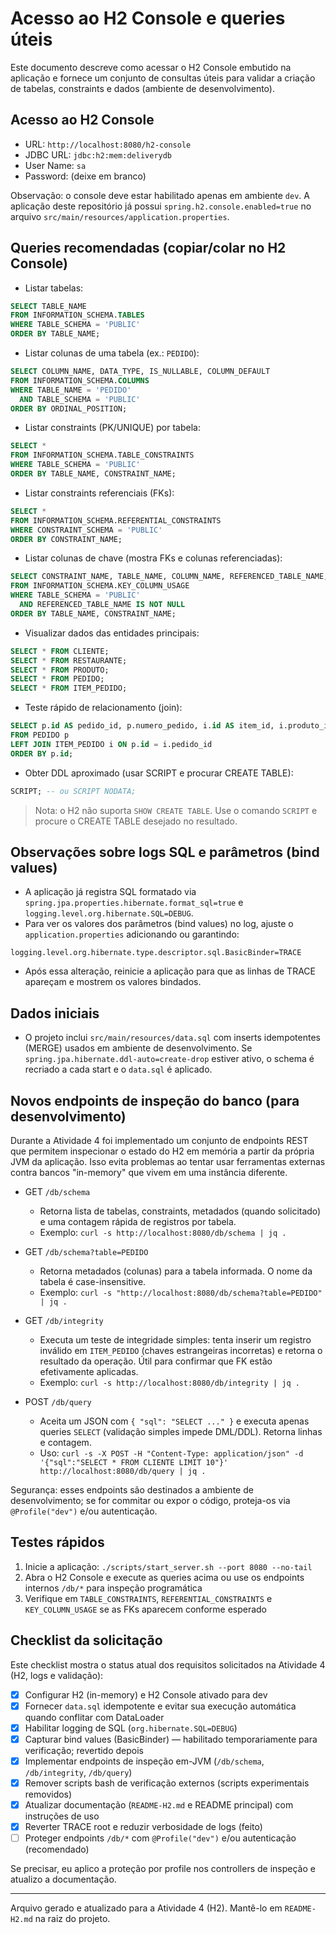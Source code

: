 # Acesso ao H2 Console e queries úteis

Este documento descreve como acessar o H2 Console embutido na aplicação e fornece um conjunto de consultas úteis para validar a criação de tabelas, constraints e dados (ambiente de desenvolvimento).

## Acesso ao H2 Console

- URL: `http://localhost:8080/h2-console`
- JDBC URL: `jdbc:h2:mem:deliverydb`
- User Name: `sa`
- Password: (deixe em branco)

Observação: o console deve estar habilitado apenas em ambiente `dev`. A aplicação deste repositório já possui `spring.h2.console.enabled=true` no arquivo `src/main/resources/application.properties`.

## Queries recomendadas (copiar/colar no H2 Console)

- Listar tabelas:

```sql
SELECT TABLE_NAME
FROM INFORMATION_SCHEMA.TABLES
WHERE TABLE_SCHEMA = 'PUBLIC'
ORDER BY TABLE_NAME;
```

- Listar colunas de uma tabela (ex.: `PEDIDO`):

```sql
SELECT COLUMN_NAME, DATA_TYPE, IS_NULLABLE, COLUMN_DEFAULT
FROM INFORMATION_SCHEMA.COLUMNS
WHERE TABLE_NAME = 'PEDIDO'
  AND TABLE_SCHEMA = 'PUBLIC'
ORDER BY ORDINAL_POSITION;
```

- Listar constraints (PK/UNIQUE) por tabela:

```sql
SELECT *
FROM INFORMATION_SCHEMA.TABLE_CONSTRAINTS
WHERE TABLE_SCHEMA = 'PUBLIC'
ORDER BY TABLE_NAME, CONSTRAINT_NAME;
```

- Listar constraints referenciais (FKs):

```sql
SELECT *
FROM INFORMATION_SCHEMA.REFERENTIAL_CONSTRAINTS
WHERE CONSTRAINT_SCHEMA = 'PUBLIC'
ORDER BY CONSTRAINT_NAME;
```

- Listar colunas de chave (mostra FKs e colunas referenciadas):

```sql
SELECT CONSTRAINT_NAME, TABLE_NAME, COLUMN_NAME, REFERENCED_TABLE_NAME, REFERENCED_COLUMN_NAME
FROM INFORMATION_SCHEMA.KEY_COLUMN_USAGE
WHERE TABLE_SCHEMA = 'PUBLIC'
  AND REFERENCED_TABLE_NAME IS NOT NULL
ORDER BY TABLE_NAME, CONSTRAINT_NAME;
```

- Visualizar dados das entidades principais:

```sql
SELECT * FROM CLIENTE;
SELECT * FROM RESTAURANTE;
SELECT * FROM PRODUTO;
SELECT * FROM PEDIDO;
SELECT * FROM ITEM_PEDIDO;
```

- Teste rápido de relacionamento (join):

```sql
SELECT p.id AS pedido_id, p.numero_pedido, i.id AS item_id, i.produto_id, i.quantidade
FROM PEDIDO p
LEFT JOIN ITEM_PEDIDO i ON p.id = i.pedido_id
ORDER BY p.id;
```

- Obter DDL aproximado (usar SCRIPT e procurar CREATE TABLE):

```sql
SCRIPT; -- ou SCRIPT NODATA;
```

> Nota: o H2 não suporta `SHOW CREATE TABLE`. Use o comando `SCRIPT` e procure o CREATE TABLE desejado no resultado.

## Observações sobre logs SQL e parâmetros (bind values)

- A aplicação já registra SQL formatado via `spring.jpa.properties.hibernate.format_sql=true` e `logging.level.org.hibernate.SQL=DEBUG`.
- Para ver os valores dos parâmetros (bind values) no log, ajuste o `application.properties` adicionando ou garantindo:

```properties
logging.level.org.hibernate.type.descriptor.sql.BasicBinder=TRACE
```

- Após essa alteração, reinicie a aplicação para que as linhas de TRACE apareçam e mostrem os valores bindados.

## Dados iniciais

- O projeto inclui `src/main/resources/data.sql` com inserts idempotentes (MERGE) usados em ambiente de desenvolvimento. Se `spring.jpa.hibernate.ddl-auto=create-drop` estiver ativo, o schema é recriado a cada start e o `data.sql` é aplicado.

## Novos endpoints de inspeção do banco (para desenvolvimento)

Durante a Atividade 4 foi implementado um conjunto de endpoints REST que permitem inspecionar o estado do H2 em memória a partir da própria JVM da aplicação. Isso evita problemas ao tentar usar ferramentas externas contra bancos "in-memory" que vivem em uma instância diferente.

- GET `/db/schema`
  - Retorna lista de tabelas, constraints, metadados (quando solicitado) e uma contagem rápida de registros por tabela.
  - Exemplo: `curl -s http://localhost:8080/db/schema | jq .`

- GET `/db/schema?table=PEDIDO`
  - Retorna metadados (colunas) para a tabela informada. O nome da tabela é case-insensitive.
  - Exemplo: `curl -s "http://localhost:8080/db/schema?table=PEDIDO" | jq .`

- GET `/db/integrity`
  - Executa um teste de integridade simples: tenta inserir um registro inválido em `ITEM_PEDIDO` (chaves estrangeiras incorretas) e retorna o resultado da operação. Útil para confirmar que FK estão efetivamente aplicadas.
  - Exemplo: `curl -s http://localhost:8080/db/integrity | jq .`

- POST `/db/query`
  - Aceita um JSON com `{ "sql": "SELECT ..." }` e executa apenas queries `SELECT` (validação simples impede DML/DDL). Retorna linhas e contagem.
  - Uso: `curl -s -X POST -H "Content-Type: application/json" -d '{"sql":"SELECT * FROM CLIENTE LIMIT 10"}' http://localhost:8080/db/query | jq .`

Segurança: esses endpoints são destinados a ambiente de desenvolvimento; se for commitar ou expor o código, proteja-os via `@Profile("dev")` e/ou autenticação.

## Testes rápidos

1. Inicie a aplicação: `./scripts/start_server.sh --port 8080 --no-tail`
2. Abra o H2 Console e execute as queries acima ou use os endpoints internos `/db/*` para inspeção programática
3. Verifique em `TABLE_CONSTRAINTS`, `REFERENTIAL_CONSTRAINTS` e `KEY_COLUMN_USAGE` se as FKs aparecem conforme esperado

## Checklist da solicitação

Este checklist mostra o status atual dos requisitos solicitados na Atividade 4 (H2, logs e validação):

- [x] Configurar H2 (in-memory) e H2 Console ativado para dev
- [x] Fornecer `data.sql` idempotente e evitar sua execução automática quando conflitar com DataLoader
- [x] Habilitar logging de SQL (`org.hibernate.SQL=DEBUG`)
- [x] Capturar bind values (BasicBinder) — habilitado temporariamente para verificação; revertido depois
- [x] Implementar endpoints de inspeção em-JVM (`/db/schema`, `/db/integrity`, `/db/query`)
- [x] Remover scripts bash de verificação externos (scripts experimentais removidos)
- [x] Atualizar documentação (`README-H2.md` e README principal) com instruções de uso
- [x] Reverter TRACE root e reduzir verbosidade de logs (feito)
- [ ] Proteger endpoints `/db/*` com `@Profile("dev")` e/ou autenticação (recomendado)

Se precisar, eu aplico a proteção por profile nos controllers de inspeção e atualizo a documentação.

---
Arquivo gerado e atualizado para a Atividade 4 (H2). Mantê-lo em `README-H2.md` na raiz do projeto.
